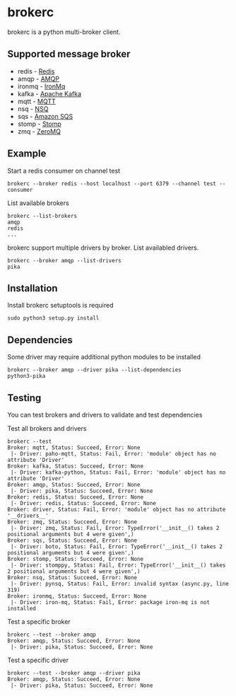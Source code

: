# brokerc
brokerc is a python multi-broker client.

## Supported message broker
* redis - [Redis](http://redis.io/)
* amqp - [AMQP](http://www.amqp.org/)
* ironmq - [IronMq](https://www.iron.io/mq/)
* kafka - [Apache Kafka](http://kafka.apache.org/)
* mqtt - [MQTT](http://mqtt.org/)
* nsq - [NSQ](http://nsq.io/)
* sqs - [Amazon SQS](http://aws.amazon.com/sqs/)
* stomp - [Stomp](http://stomp.github.io/)
* zmq - [ZeroMQ](http://zeromq.org/)

## Example
Start a redis consumer on channel test
```
brokerc --broker redis --host localhost --port 6379 --channel test --consumer
```

List available brokers
```
brokerc --list-brokers
amqp
redis
...
```

brokerc support multiple drivers by broker. List availabled drivers.
```
brokerc --broker amqp --list-drivers
pika
```

## Installation
Install brokerc
setuptools is required
```
sudo python3 setup.py install
```

## Dependencies
Some driver may require additional python modules to be installed
```
brokerc --broker amqp --driver pika --list-dependencies
python3-pika
```

## Testing
You can test brokers and drivers to validate and test dependencies

Test all brokers and drivers
```
brokerc --test
Broker: mqtt, Status: Succeed, Error: None
 |- Driver: paho-mqtt, Status: Fail, Error: 'module' object has no attribute 'Driver'
Broker: kafka, Status: Succeed, Error: None
 |- Driver: kafka-python, Status: Fail, Error: 'module' object has no attribute 'Driver'
Broker: amqp, Status: Succeed, Error: None
 |- Driver: pika, Status: Succeed, Error: None
Broker: redis, Status: Succeed, Error: None
 |- Driver: redis, Status: Succeed, Error: None
Broker: driver, Status: Fail, Error: 'module' object has no attribute '__drivers__'
Broker: zmq, Status: Succeed, Error: None
 |- Driver: zmq, Status: Fail, Error: TypeError('__init__() takes 2 positional arguments but 4 were given',)
Broker: sqs, Status: Succeed, Error: None
 |- Driver: boto, Status: Fail, Error: TypeError('__init__() takes 2 positional arguments but 4 were given',)
Broker: stomp, Status: Succeed, Error: None
 |- Driver: stomppy, Status: Fail, Error: TypeError('__init__() takes 2 positional arguments but 4 were given',)
Broker: nsq, Status: Succeed, Error: None
 |- Driver: pynsq, Status: Fail, Error: invalid syntax (async.py, line 319)
Broker: ironmq, Status: Succeed, Error: None
 |- Driver: iron-mq, Status: Fail, Error: package iron-mq is not installed
```

Test a specific broker
```
brokerc --test --broker amqp
Broker: amqp, Status: Succeed, Error: None
 |- Driver: pika, Status: Succeed, Error: None
```

Test a specific driver
```
brokerc --test --broker amqp --driver pika
Broker: amqp, Status: Succeed, Error: None
 |- Driver: pika, Status: Succeed, Error: None
```
